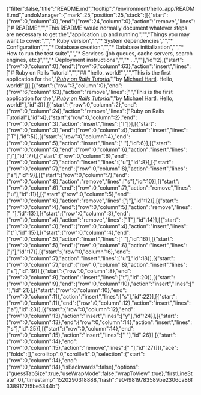 {"filter":false,"title":"README.md","tooltip":"/environment/hello_app/README.md","undoManager":{"mark":25,"position":25,"stack":[[{"start":{"row":0,"column":0},"end":{"row":24,"column":0},"action":"remove","lines":["# README","","This README would normally document whatever steps are necessary to get the","application up and running.","","Things you may want to cover:","","* Ruby version","","* System dependencies","","* Configuration","","* Database creation","","* Database initialization","","* How to run the test suite","","* Services (job queues, cache servers, search engines, etc.)","","* Deployment instructions","","* ...",""],"id":2},{"start":{"row":0,"column":0},"end":{"row":6,"column":63},"action":"insert","lines":["# Ruby on Rails Tutorial","","## \"hello, world!\"","","This is the first application for the","[*Ruby on Rails Tutorial*](http://www.railstutorial.org/)","by [Michael Hartl](http://www.michaelhartl.com/). Hello, world!"]}],[{"start":{"row":3,"column":0},"end":{"row":6,"column":63},"action":"remove","lines":["","This is the first application for the","[*Ruby on Rails Tutorial*](http://www.railstutorial.org/)","by [Michael Hartl](http://www.michaelhartl.com/). Hello, world!"],"id":3}],[{"start":{"row":0,"column":2},"end":{"row":0,"column":24},"action":"remove","lines":["Ruby on Rails Tutorial"],"id":4},{"start":{"row":0,"column":2},"end":{"row":0,"column":3},"action":"insert","lines":["I"]}],[{"start":{"row":0,"column":3},"end":{"row":0,"column":4},"action":"insert","lines":["T"],"id":5}],[{"start":{"row":0,"column":4},"end":{"row":0,"column":5},"action":"insert","lines":[" "],"id":6}],[{"start":{"row":0,"column":5},"end":{"row":0,"column":6},"action":"insert","lines":["j"],"id":7}],[{"start":{"row":0,"column":6},"end":{"row":0,"column":7},"action":"insert","lines":["u"],"id":8}],[{"start":{"row":0,"column":7},"end":{"row":0,"column":8},"action":"insert","lines":["s"],"id":9}],[{"start":{"row":0,"column":7},"end":{"row":0,"column":8},"action":"remove","lines":["s"],"id":10}],[{"start":{"row":0,"column":6},"end":{"row":0,"column":7},"action":"remove","lines":["u"],"id":11}],[{"start":{"row":0,"column":5},"end":{"row":0,"column":6},"action":"remove","lines":["j"],"id":12}],[{"start":{"row":0,"column":4},"end":{"row":0,"column":5},"action":"remove","lines":[" "],"id":13}],[{"start":{"row":0,"column":3},"end":{"row":0,"column":4},"action":"remove","lines":["T"],"id":14}],[{"start":{"row":0,"column":3},"end":{"row":0,"column":4},"action":"insert","lines":["t"],"id":15}],[{"start":{"row":0,"column":4},"end":{"row":0,"column":5},"action":"insert","lines":[" "],"id":16}],[{"start":{"row":0,"column":5},"end":{"row":0,"column":6},"action":"insert","lines":["j"],"id":17}],[{"start":{"row":0,"column":6},"end":{"row":0,"column":7},"action":"insert","lines":["u"],"id":18}],[{"start":{"row":0,"column":7},"end":{"row":0,"column":8},"action":"insert","lines":["s"],"id":19}],[{"start":{"row":0,"column":8},"end":{"row":0,"column":9},"action":"insert","lines":["t"],"id":20}],[{"start":{"row":0,"column":9},"end":{"row":0,"column":10},"action":"insert","lines":[" "],"id":21}],[{"start":{"row":0,"column":10},"end":{"row":0,"column":11},"action":"insert","lines":["s"],"id":22}],[{"start":{"row":0,"column":11},"end":{"row":0,"column":12},"action":"insert","lines":["a"],"id":23}],[{"start":{"row":0,"column":12},"end":{"row":0,"column":13},"action":"insert","lines":["y"],"id":24}],[{"start":{"row":0,"column":13},"end":{"row":0,"column":14},"action":"insert","lines":["s"],"id":25}],[{"start":{"row":0,"column":14},"end":{"row":0,"column":15},"action":"insert","lines":[" "],"id":26}],[{"start":{"row":0,"column":14},"end":{"row":0,"column":15},"action":"remove","lines":[" "],"id":27}]]},"ace":{"folds":[],"scrolltop":0,"scrollleft":0,"selection":{"start":{"row":0,"column":14},"end":{"row":0,"column":14},"isBackwards":false},"options":{"guessTabSize":true,"useWrapMode":false,"wrapToView":true},"firstLineState":0},"timestamp":1520290318888,"hash":"9049819783589be2306ca86f3389172f5be5344b"}